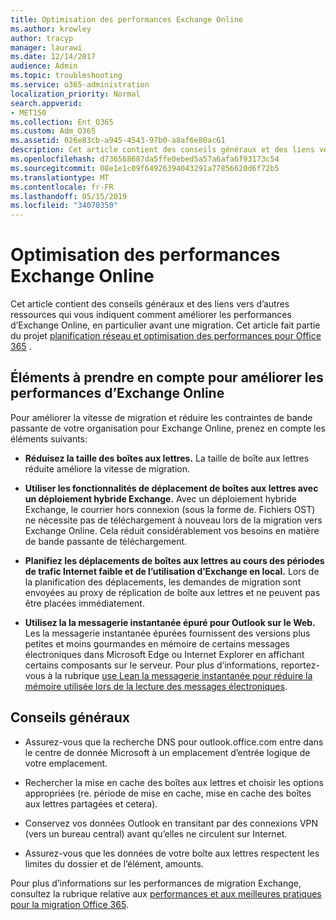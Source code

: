 ```yaml
---
title: Optimisation des performances Exchange Online
ms.author: krowley
author: tracyp
manager: laurawi
ms.date: 12/14/2017
audience: Admin
ms.topic: troubleshooting
ms.service: o365-administration
localization_priority: Normal
search.appverid:
- MET150
ms.collection: Ent_O365
ms.custom: Adm_O365
ms.assetid: 026e83cb-a945-4543-97b0-a8af6e80ac61
description: Cet article contient des conseils généraux et des liens vers d’autres ressources qui vous indiquent comment améliorer les performances d’Exchange Online.
ms.openlocfilehash: d736568687da5ffe0ebed5a57a6afa6f93173c54
ms.sourcegitcommit: 08e1e1c09f64926394043291a77856620d6f72b5
ms.translationtype: MT
ms.contentlocale: fr-FR
ms.lasthandoff: 05/15/2019
ms.locfileid: "34070350"
---
```

# <a name="tune-exchange-online-performance"></a>Optimisation des performances Exchange Online

Cet article contient des conseils généraux et des liens vers d’autres ressources qui vous indiquent comment améliorer les performances d’Exchange Online, en particulier avant une migration. Cet article fait partie du projet [planification réseau et optimisation des performances pour Office 365](https://aka.ms/tune) .
   
## <a name="things-to-consider-in-order-to-improve-exchange-online-performance"></a>Éléments à prendre en compte pour améliorer les performances d’Exchange Online

Pour améliorer la vitesse de migration et réduire les contraintes de bande passante de votre organisation pour Exchange Online, prenez en compte les éléments suivants:
  
- **Réduisez la taille des boîtes aux lettres.** La taille de boîte aux lettres réduite améliore la vitesse de migration. 
    
- **Utiliser les fonctionnalités de déplacement de boîtes aux lettres avec un déploiement hybride Exchange.** Avec un déploiement hybride Exchange, le courrier hors connexion (sous la forme de. Fichiers OST) ne nécessite pas de téléchargement à nouveau lors de la migration vers Exchange Online. Cela réduit considérablement vos besoins en matière de bande passante de téléchargement. 
    
- **Planifiez les déplacements de boîtes aux lettres au cours des périodes de trafic Internet faible et de l’utilisation d’Exchange en local.** Lors de la planification des déplacements, les demandes de migration sont envoyées au proxy de réplication de boîte aux lettres et ne peuvent pas être placées immédiatement. 
    
- **Utilisez la la messagerie instantanée épuré pour Outlook sur le Web.** Les la messagerie instantanée épurées fournissent des versions plus petites et moins gourmandes en mémoire de certains messages électroniques dans Microsoft Edge ou Internet Explorer en affichant certains composants sur le serveur. Pour plus d’informations, reportez-vous à la rubrique [use Lean la messagerie instantanée pour réduire la mémoire utilisée lors de la lecture des messages électroniques](https://support.office.com/article/a6d6ba01-2562-4c3d-a8f1-78748dd506cf).


## <a name="general-advice"></a>Conseils généraux

- Assurez-vous que la recherche DNS pour outlook.office.com entre dans le centre de donnée Microsoft à un emplacement d’entrée logique de votre emplacement.

- Rechercher la mise en cache des boîtes aux lettres et choisir les options appropriées (re. période de mise en cache, mise en cache des boîtes aux lettres partagées et cetera).

- Conservez vos données Outlook en transitant par des connexions VPN (vers un bureau central) avant qu’elles ne circulent sur Internet.

- Assurez-vous que les données de votre boîte aux lettres respectent les limites du dossier et de l’élément, amounts.
    
Pour plus d’informations sur les performances de migration Exchange, consultez la rubrique relative aux [performances et aux meilleures pratiques pour la migration Office 365](https://support.office.com/article/d9acb371-fd6c-4c14-aa8e-db5cbe39aa57).
  

